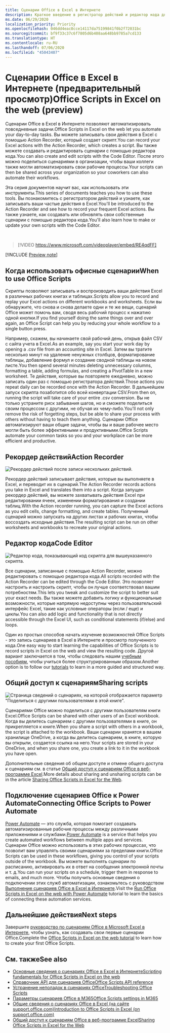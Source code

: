 ```yaml
---
title: Сценарии Office в Excel в Интернете
description: Краткое введение в регистратор действий и редактор кода для сценариев Office.
ms.date: 06/29/2020
localization_priority: Priority
ms.openlocfilehash: 046dd4eac0cce14117da75199841f0b2f72031bc
ms.sourcegitcommit: bf9f33c37c6f7805d6b408aa648bb9785a7cd133
ms.translationtype: HT
ms.contentlocale: ru-RU
ms.lasthandoff: 07/06/2020
ms.locfileid: "45043407"
---
```

# <a name="office-scripts-in-excel-on-the-web-preview"></a><span data-ttu-id="a1ad5-103">Сценарии Office в Excel в Интернете (предварительный просмотр)</span><span class="sxs-lookup"><span data-stu-id="a1ad5-103">Office Scripts in Excel on the web (preview)</span></span>

<span data-ttu-id="a1ad5-104">Сценарии Office в Excel в Интернете позволяют автоматизировать повседневные задачи.</span><span class="sxs-lookup"><span data-stu-id="a1ad5-104">Office Scripts in Excel on the web let you automate your day-to-day tasks.</span></span> <span data-ttu-id="a1ad5-105">Вы можете записывать свои действия в Excel с помощью Action Recorder, который создает скрипт.</span><span class="sxs-lookup"><span data-stu-id="a1ad5-105">You can record your Excel actions with the Action Recorder, which creates a script.</span></span> <span data-ttu-id="a1ad5-106">Вы также можете создавать и редактировать сценарии с помощью редактора кода.</span><span class="sxs-lookup"><span data-stu-id="a1ad5-106">You can also create and edit scripts with the Code Editor.</span></span> <span data-ttu-id="a1ad5-107">После этого можно поделиться сценариями в организации, чтобы ваши коллеги также могли автоматизировать свои рабочие процессы.</span><span class="sxs-lookup"><span data-stu-id="a1ad5-107">Your scripts can then be shared across your organization so your coworkers can also automate their workflows.</span></span>

<span data-ttu-id="a1ad5-108">Эта серия документов научит вас, как использовать эти инструменты.</span><span class="sxs-lookup"><span data-stu-id="a1ad5-108">This series of documents teaches you how to use these tools.</span></span> <span data-ttu-id="a1ad5-109">Вы познакомитесь с регистратором действий и узнаете, как записывать ваши частые действия в Excel.</span><span class="sxs-lookup"><span data-stu-id="a1ad5-109">You'll be introduced to the Action Recorder and see how to record your frequent Excel actions.</span></span> <span data-ttu-id="a1ad5-110">Вы также узнаете, как создавать или обновлять свои собственные сценарии с помощью редактора кода.</span><span class="sxs-lookup"><span data-stu-id="a1ad5-110">You'll also learn how to make or update your own scripts with the Code Editor.</span></span>

<br>

> [!VIDEO https://www.microsoft.com/videoplayer/embed/RE4qdFF]

[!INCLUDE [Preview note](../includes/preview-note.md)]

## <a name="when-to-use-office-scripts"></a><span data-ttu-id="a1ad5-111">Когда использовать офисные сценарии</span><span class="sxs-lookup"><span data-stu-id="a1ad5-111">When to use Office Scripts</span></span>

<span data-ttu-id="a1ad5-112">Скрипты позволяют записывать и воспроизводить ваши действия Excel в различных рабочих книгах и таблицах.</span><span class="sxs-lookup"><span data-stu-id="a1ad5-112">Scripts allow you to record and replay your Excel actions on different workbooks and worksheets.</span></span> <span data-ttu-id="a1ad5-113">Если вы обнаружите, что снова и снова делаете одни и те же вещи, сценарий Office может помочь вам, сводя весь рабочий процесс к нажатию одной кнопки.</span><span class="sxs-lookup"><span data-stu-id="a1ad5-113">If you find yourself doing the same things over and over again, an Office Script can help you by reducing your whole workflow to a single button press.</span></span>

<span data-ttu-id="a1ad5-114">Например, скажем, вы начинаете свой рабочий день, открыв файл CSV с сайта учета в Excel.</span><span class="sxs-lookup"><span data-stu-id="a1ad5-114">As an example, say you start your work day by opening a .csv file from an accounting site in Excel.</span></span> <span data-ttu-id="a1ad5-115">Затем вы тратите несколько минут на удаление ненужных столбцов, форматирование таблицы, добавление формул и создание сводной таблицы на новом листе.</span><span class="sxs-lookup"><span data-stu-id="a1ad5-115">You then spend several minutes deleting unnecessary columns, formatting a table, adding formulas, and creating a PivotTable in a new worksheet.</span></span> <span data-ttu-id="a1ad5-116">Те действия, которые вы повторяете ежедневно, можно записать один раз с помощью регистратора действий.</span><span class="sxs-lookup"><span data-stu-id="a1ad5-116">Those actions you repeat daily can be recorded once with the Action Recorder.</span></span> <span data-ttu-id="a1ad5-117">В дальнейшем запуск скрипта позаботится обо всей конвертации CSV.</span><span class="sxs-lookup"><span data-stu-id="a1ad5-117">From then on, running the script will take care of your entire .csv conversion.</span></span> <span data-ttu-id="a1ad5-118">Вы не только устраните риск забывания шагов, но и сможете поделиться своим процессом с другими, не обучая их чему-либо.</span><span class="sxs-lookup"><span data-stu-id="a1ad5-118">You'll not only remove the risk of forgetting steps, but be able to share your process with others without having to teach them anything.</span></span> <span data-ttu-id="a1ad5-119">Сценарии Office автоматизируют ваши общие задачи, чтобы вы и ваше рабочее место могли быть более эффективными и продуктивными.</span><span class="sxs-lookup"><span data-stu-id="a1ad5-119">Office Scripts automate your common tasks so you and your workplace can be more efficient and productive.</span></span>

## <a name="action-recorder"></a><span data-ttu-id="a1ad5-120">Рекордер действий</span><span class="sxs-lookup"><span data-stu-id="a1ad5-120">Action Recorder</span></span>

![Рекордер действий после записи нескольких действий.](../images/action-recorder-intro.png)

<span data-ttu-id="a1ad5-122">Рекордер действий записывает действия, которые вы выполняете в Excel, и переводит их в сценарий.</span><span class="sxs-lookup"><span data-stu-id="a1ad5-122">The Action Recorder records actions you take in Excel and translates them into a script.</span></span> <span data-ttu-id="a1ad5-123">Когда запущен рекордер действий, вы можете захватывать действия Excel при редактировании ячеек, изменении форматирования и создании таблиц.</span><span class="sxs-lookup"><span data-stu-id="a1ad5-123">With the Action recorder running, you can capture the Excel actions as you edit cells, change formatting, and create tables.</span></span> <span data-ttu-id="a1ad5-124">Полученный сценарий можно запускать на других листах и рабочих книгах, чтобы воссоздать исходные действия.</span><span class="sxs-lookup"><span data-stu-id="a1ad5-124">The resulting script can be run on other worksheets and workbooks to recreate your original actions.</span></span>

## <a name="code-editor"></a><span data-ttu-id="a1ad5-125">Редактор кода</span><span class="sxs-lookup"><span data-stu-id="a1ad5-125">Code Editor</span></span>

![Редактор кода, показывающий код скрипта для вышеуказанного скрипта.](../images/code-editor-intro.png)

<span data-ttu-id="a1ad5-127">Все сценарии, записанные с помощью Action Recorder, можно редактировать с помощью редактора кода.</span><span class="sxs-lookup"><span data-stu-id="a1ad5-127">All scripts recorded with the Action Recorder can be edited through the Code Editor.</span></span> <span data-ttu-id="a1ad5-128">Это позволяет настроить и настроить скрипт, чтобы он лучше соответствовал вашим потребностям.</span><span class="sxs-lookup"><span data-stu-id="a1ad5-128">This lets you tweak and customize the script to better suit your exact needs.</span></span> <span data-ttu-id="a1ad5-129">Вы также можете добавить логику и функциональные возможности, которые напрямую недоступны через пользовательский интерфейс Excel, такие как условные операторы (если / еще) и циклы.</span><span class="sxs-lookup"><span data-stu-id="a1ad5-129">You can also add logic and functionality that is not directly accessible through the Excel UI, such as conditional statements (if/else) and loops.</span></span>

<span data-ttu-id="a1ad5-130">Один из простых способов начать изучение возможностей Office Scripts - это запись сценариев в Excel в Интернете и просмотр полученного кода.</span><span class="sxs-lookup"><span data-stu-id="a1ad5-130">One easy way to start learning the capabilities of Office Scripts is to record scripts in Excel on the web and view the resulting code.</span></span> <span data-ttu-id="a1ad5-131">Другой вариант заключается в том, чтобы следовать нашим [учебным пособиям](../tutorials/excel-tutorial.md), чтобы учиться более структурированным образом.</span><span class="sxs-lookup"><span data-stu-id="a1ad5-131">Another option is to follow our [tutorials](../tutorials/excel-tutorial.md) to learn in a more guided and structured way.</span></span>

## <a name="sharing-scripts"></a><span data-ttu-id="a1ad5-132">Общий доступ к сценариям</span><span class="sxs-lookup"><span data-stu-id="a1ad5-132">Sharing scripts</span></span>

![Страница сведений о сценариях, на которой отображается параметр "Поделиться с другими пользователями в этой книге".](../images/script-sharing.png)

<span data-ttu-id="a1ad5-134">Сценариями Office можно поделиться с другими пользователям книги Excel.</span><span class="sxs-lookup"><span data-stu-id="a1ad5-134">Office Scripts can be shared with other users of an Excel workbook.</span></span> <span data-ttu-id="a1ad5-135">Когда вы делитесь сценарием с другими пользователями в книге, он прикрепляется к книге.</span><span class="sxs-lookup"><span data-stu-id="a1ad5-135">When you share a script with others in a workbook, the script is attached to the workbook.</span></span> <span data-ttu-id="a1ad5-136">Ваши сценарии хранятся в вашем хранилище OneDrive, а когда вы делитесь сценарием, в книге, которую вы открыли, создается ссылка на него.</span><span class="sxs-lookup"><span data-stu-id="a1ad5-136">Your scripts are stored in your OneDrive, and when you share one, you create a link to it in the workbook you have open.</span></span>

<span data-ttu-id="a1ad5-137">Дополнительные сведения об общем доступе и отмене общего доступа к сценариям см. в статье [Общий доступ к сценариям Office в веб-программе Excel](https://support.microsoft.com/office/sharing-office-scripts-in-excel-for-the-web-226eddbc-3a44-4540-acfe-fccda3d1122b?storagetype=live&ui=en-US&rs=en-US&ad=US).</span><span class="sxs-lookup"><span data-stu-id="a1ad5-137">More details about sharing and unsharing scripts can be in the article [Sharing Office Scripts in Excel for the Web](https://support.microsoft.com/office/sharing-office-scripts-in-excel-for-the-web-226eddbc-3a44-4540-acfe-fccda3d1122b?storagetype=live&ui=en-US&rs=en-US&ad=US).</span></span>

## <a name="connecting-office-scripts-to-power-automate"></a><span data-ttu-id="a1ad5-138">Подключение сценариев Office к Power Automate</span><span class="sxs-lookup"><span data-stu-id="a1ad5-138">Connecting Office Scripts to Power Automate</span></span>

<span data-ttu-id="a1ad5-139">[Power Automate](https://flow.microsoft.com/) — это служба, которая помогает создавать автоматизированные рабочие процессы между различными приложениями и службами.</span><span class="sxs-lookup"><span data-stu-id="a1ad5-139">[Power Automate](https://flow.microsoft.com/) is a service that helps you create automated workflows between multiple apps and services.</span></span> <span data-ttu-id="a1ad5-140">Сценарии Office можно использовать в этих рабочих процессах, что позволит вам управлять своими сценариями за пределами книги.</span><span class="sxs-lookup"><span data-stu-id="a1ad5-140">Office Scripts can be used in these workflows, giving you control of your scripts outside of the workbook.</span></span> <span data-ttu-id="a1ad5-141">Вы можете выполнять сценарии по расписанию, активировать их в ответ на сообщения электронной почты и т. д.</span><span class="sxs-lookup"><span data-stu-id="a1ad5-141">You can run your scripts on a schedule, trigger them in response to emails, and much more.</span></span> <span data-ttu-id="a1ad5-142">Чтобы получить основные сведения о подключении этих служб автоматизации, ознакомьтесь с руководством [Выполнение сценариев Office в Excel в Интернете](../tutorials/excel-power-automate-manual.md).</span><span class="sxs-lookup"><span data-stu-id="a1ad5-142">Visit the [Run Office Scripts in Excel on the web with Power Automate](../tutorials/excel-power-automate-manual.md) tutorial to learn the basics of connecting these automation services.</span></span>

## <a name="next-steps"></a><span data-ttu-id="a1ad5-143">Дальнейшие действия</span><span class="sxs-lookup"><span data-stu-id="a1ad5-143">Next steps</span></span>

<span data-ttu-id="a1ad5-144">Завершите [руководство по сценариям Office в Microsoft Excel в Интернете](../tutorials/excel-tutorial.md), чтобы узнать, как создавать свои первые сценарии Office.</span><span class="sxs-lookup"><span data-stu-id="a1ad5-144">Complete the [Office Scripts in Excel on the web tutorial](../tutorials/excel-tutorial.md) to learn how to create your first Office Scripts.</span></span>

## <a name="see-also"></a><span data-ttu-id="a1ad5-145">См. также</span><span class="sxs-lookup"><span data-stu-id="a1ad5-145">See also</span></span>

- [<span data-ttu-id="a1ad5-146">Основные сведения о сценариях Office в Excel в Интернете</span><span class="sxs-lookup"><span data-stu-id="a1ad5-146">Scripting fundamentals for Office Scripts in Excel on the web</span></span>](../develop/scripting-fundamentals.md)
- [<span data-ttu-id="a1ad5-147">Справочник API для сценариев Office</span><span class="sxs-lookup"><span data-stu-id="a1ad5-147">Office Scripts API reference</span></span>](/javascript/api/office-scripts/overview)
- [<span data-ttu-id="a1ad5-148">Устранение неполадок в сценариях Office</span><span class="sxs-lookup"><span data-stu-id="a1ad5-148">Troubleshooting Office Scripts</span></span>](../testing/troubleshooting.md)
- [<span data-ttu-id="a1ad5-149">Параметры сценариев Office в M365</span><span class="sxs-lookup"><span data-stu-id="a1ad5-149">Office Scripts settings in M365</span></span>](https://support.office.com/article/office-scripts-settings-in-m365-19d3c51a-6ca2-40ab-978d-60fa49554dcf)
- [<span data-ttu-id="a1ad5-150">Общие сведения о сценариях Office в Excel (на сайте support.office.com)</span><span class="sxs-lookup"><span data-stu-id="a1ad5-150">Introduction to Office Scripts in Excel (on support.office.com)</span></span>](https://support.office.com/article/introduction-to-office-scripts-in-excel-9fbe283d-adb8-4f13-a75b-a81c6baf163a)
- [<span data-ttu-id="a1ad5-151">Общий доступ к сценариям Office в веб-программе Excel</span><span class="sxs-lookup"><span data-stu-id="a1ad5-151">Sharing Office Scripts in Excel for the Web</span></span>](https://support.microsoft.com/office/sharing-office-scripts-in-excel-for-the-web-226eddbc-3a44-4540-acfe-fccda3d1122b?storagetype=live&ui=en-US&rs=en-US&ad=US)
